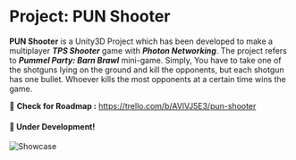 # Project: PUN Shooter

**PUN Shooter** is a Unity3D Project which has been developed to make a multiplayer ***TPS Shooter*** game with ***Photon Networking***. The project refers to ***Pummel Party: Barn Brawl*** mini-game. Simply, You have to take one of the shotguns lying on the ground and kill the opponents, but each shotgun has one bullet. Whoever kills the most opponents at a certain time wins the game.

🌟 **Check for Roadmap :** https://trello.com/b/AVlVJ5E3/pun-shooter

#### 📌 Under Development!


![Showcase](https://github.com/tunchasan/PUN-Shooter/blob/d12391c1101c6d74c20f5e77535c3ef423b8abb6/Assets/_Main/2D/PUN%20Shooter-Showcase.gif)
